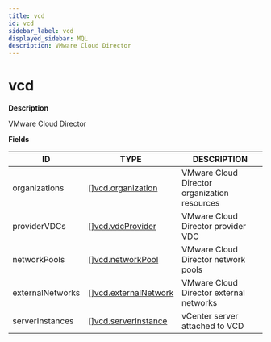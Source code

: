 ```yaml
---
title: vcd
id: vcd
sidebar_label: vcd
displayed_sidebar: MQL
description: VMware Cloud Director
---
```


# vcd

**Description**

VMware Cloud Director

**Fields**

| ID               | TYPE                                                    | DESCRIPTION                                  |
| ---------------- | ------------------------------------------------------- | -------------------------------------------- |
| organizations    | &#91;&#93;[vcd.organization](vcd.organization.md)       | VMware Cloud Director organization resources |
| providerVDCs     | &#91;&#93;[vcd.vdcProvider](vcd.vdcprovider.md)         | VMware Cloud Director provider VDC           |
| networkPools     | &#91;&#93;[vcd.networkPool](vcd.networkpool.md)         | VMware Cloud Director network pools          |
| externalNetworks | &#91;&#93;[vcd.externalNetwork](vcd.externalnetwork.md) | VMware Cloud Director external networks      |
| serverInstances  | &#91;&#93;[vcd.serverInstance](vcd.serverinstance.md)   | vCenter server attached to VCD               |
